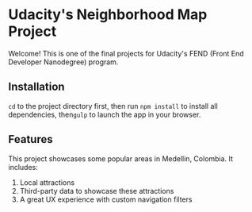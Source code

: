 # Udacity's Neighborhood Map Project
Welcome! This is one of the final projects for Udacity's FEND (Front End Developer Nanodegree) program.

## Installation
`cd` to the project directory first, then run `npm install` to install all dependencies, then`gulp` to launch the app in your browser.

## Features
This project showcases some popular areas in Medellin, Colombia. It includes:

1. Local attractions
2. Third-party data to showcase these attractions
3. A great UX experience with custom navigation filters
